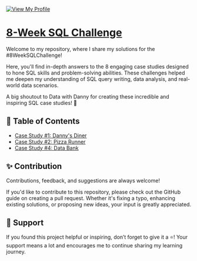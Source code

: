 [![View My Profile](https://img.shields.io/badge/View-My_Profile-blue?logo=GitHub)](https://github.com/seeam1026)

# [8-Week SQL Challenge](https://8weeksqlchallenge.com)

Welcome to my repository, where I share my solutions for the #8WeekSQLChallenge!

Here, you'll find in-depth answers to the 8 engaging case studies designed to hone SQL skills and problem-solving abilities. These challenges helped me deepen my understanding of SQL query writing, data analysis, and real-world data scenarios.

A big shoutout to Data with Danny for creating these incredible and inspiring SQL case studies! 🎉

## 📖 Table of Contents

- [Case Study #1: Danny's Diner](https://github.com/seeam1026/SQL-data-exploration/blob/main/Case%20study%20-%20Danny's%20Diner/README.md)
- [Case Study #2: Pizza Runner](https://github.com/seeam1026/SQL-data-exploration/blob/main/Case%20study%20-%20Pizza%20runner/README.md)
- [Case Study #4: Data Bank](https://github.com/seeam1026/SQL-data-exploration/tree/main/Case%20study%20-%20Data%20Bank/README.md)

## ✨ Contribution
Contributions, feedback, and suggestions are always welcome!

If you'd like to contribute to this repository, please check out the GitHub guide on creating a pull request. Whether it's fixing a typo, enhancing existing solutions, or proposing new ideas, your input is greatly appreciated.

## 👏 Support
If you found this project helpful or inspiring, don’t forget to give it a ⭐️! Your support means a lot and encourages me to continue sharing my learning journey.
